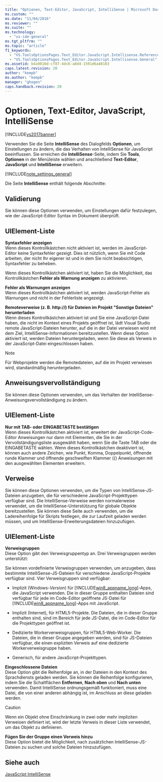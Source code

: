 ```yaml
---
title: "Optionen, Text-Editor, JavaScript, IntelliSense | Microsoft Docs"
ms.custom: ""
ms.date: "11/04/2016"
ms.reviewer: ""
ms.suite: ""
ms.technology: 
  - "vs-ide-general"
ms.tgt_pltfrm: ""
ms.topic: "article"
f1_keywords: 
  - "VS.ToolsOptionsPages.Text_Editor.JavaScript.Intellisense.References"
  - "VS.ToolsOptionsPages.Text_Editor.JavaScript.Intellisense.General"
ms.assetid: b4a9816d-cf87-4dc6-a8d4-1591d6a48103
caps.latest.revision: 20
author: "kempb"
ms.author: "kempb"
manager: "ghogen"
caps.handback.revision: 20
---
```

# Optionen, Text-Editor, JavaScript, IntelliSense
[!INCLUDE[vs2017banner](../../code-quality/includes/vs2017banner.md)]

Verwenden Sie die Seite **IntelliSense** des Dialogfelds **Optionen**, um Einstellungen zu ändern, die das Verhalten von IntelliSense für JavaScript beeinflussen. Sie erreichen die **IntelliSense**\-Seite, indem Sie **Tools**, **Optionen** in der Menüleiste wählen und anschließend **Text\-Editor**, **JavaScript** und **IntelliSense** erweitern.  
  
 [!INCLUDE[note_settings_general](../../data-tools/includes/note_settings_general_md.md)]  
  
 Die Seite **IntelliSense** enthält folgende Abschnitte:  
  
## Validierung  
 Sie können diese Optionen verwenden, um Einstellungen dafür festzulegen, wie der JavaScript\-Editor Syntax im Dokument überprüft.  
  
## UIElement-Liste  
 **Syntaxfehler anzeigen**  
 Wenn dieses Kontrollkästchen nicht aktiviert ist, werden im JavaScript\-Editor keine Syntaxfehler gezeigt. Dies ist nützlich, wenn Sie mit Code arbeiten, der nicht Ihr eigener ist und in dem Sie nicht beabsichtigen, Syntaxfehler zu beheben.  
  
 Wenn dieses Kontrollkästchen aktiviert ist, haben Sie die Möglichkeit, das Kontrollkästchen **Fehler als Warnung anzeigen** zu aktivieren.  
  
 **Fehler als Warnungen anzeigen**  
 Wenn dieses Kontrollkästchen aktiviert ist, werden JavaScript\-Fehler als Warnungen und nicht in der Fehlerliste angezeigt.  
  
 **Remoteverweise \(z. B. http:\/\/\) für Dateien im Projekt "Sonstige Dateien" herunterladen**  
 Wenn dieses Kontrollkästchen aktiviert ist und Sie eine JavaScript\-Datei haben, die nicht im Kontext eines Projekts geöffnet ist, lädt Visual Studio remote JavaScript\-Dateien herunter, auf die in der Datei verwiesen wird mit dem Ziel, IntelliSense\-Informationen bereitzustellen. Wenn diese Option aktiviert ist, werden Dateien heruntergeladen, wenn Sie diese als Verweis in der JavaScript\-Datei eingeschlossen haben.  
  
> [!NOTE]
>  Für Webprojekte werden die Remotedateien, auf die im Projekt verwiesen wird, standardmäßig heruntergeladen.  
  
## Anweisungsvervollständigung  
 Sie können diese Optionen verwenden, um das Verhalten der IntelliSense\-Anweisungsvervollständigung zu ändern.  
  
## UIElement-Liste  
 **Nur mit TAB\- oder EINGABETASTE bestätigen**  
 Wenn dieses Kontrollkästchen aktiviert ist, erweitert der JavaScript\-Code\-Editor Anweisungen nur dann mit Elementen, die Sie in der Vervollständigungsliste ausgewählt haben, wenn Sie die Taste TAB oder die EINGABETASTE wählen. Wenn dieses Kontrollkästchen deaktiviert ist, können auch andere Zeichen, wie Punkt, Komma, Doppelpunkt, öffnende runde Klammer und öffnende geschweiften Klammer \({\) Anweisungen mit den ausgewählten Elementen erweitern.  
  
## Verweise  
 Sie können diese Optionen verwenden, um die Typen von IntelliSense\-JS\-Dateien anzugeben, die für verschiedene JavaScript\-Projekttypen verfügbar sind. Die IntelliSense\-Verweise werden normalerweise verwendet, um die IntelliSense\-Unterstützung für globale Objekte bereitzustellen. Sie können diese Seite auch verwenden, um die Ladereihenfolge für Skripts festlegen, die zur Laufzeit geladen werden müssen, und um IntelliSense\-Erweiterungsdateien hinzuzufügen.  
  
## UIElement-Liste  
 **Verweisgruppen**  
 Diese Option gibt den Verweisgruppentyp an. Drei Verweisgruppen werden unterstützt:  
  
 Sie können vordefinierte Verweisgruppen verwenden, um anzugeben, dass bestimmte IntelliSense\-JS\-Dateien für verschiedene JavaScript\-Projekte verfügbar sind. Vier Verweisgruppen sind verfügbar:  
  
-   Implizit \(Windows\-*Version*\) für [!INCLUDE[win8_appname_long](../../debugger/includes/win8_appname_long_md.md)]\-Apps, die JavaScript verwenden. Die in dieser Gruppe enthalten Dateien sind verfügbar für jede im Code\-Editor geöffnete JS\-Datei für [!INCLUDE[win8_appname_long](../../debugger/includes/win8_appname_long_md.md)]\-Apps mit JavaScript.  
  
-   Implizit \(Internet\), für HTML5\-Projekte. Die Dateien, die in dieser Gruppe enthalten sind, sind im Bereich für jede JS\-Datei, die im Code\-Editor für die Projekttypen geöffnet ist.  
  
-   Dedizierte Workerverweisgruppen, für HTML5\-Web\-Worker. Die Dateien, die in dieser Gruppe angegeben werden, sind für JS\-Dateien verfügbar, die einen expliziten Verweis auf eine dedizierte Workerverweisgruppe haben.  
  
-   Generisch, für andere JavaScript\-Projekttypen.  
  
 **Eingeschlossene Dateien**  
 Diese Option gibt die Reihenfolge an, in der Dateien in den Kontext des Sprachdiensts geladen werden. Sie können die Reihenfolge konfigurieren, indem Sie die Schaltflächen **Entfernen**, **Nach oben** und **Nach unten** verwenden. Damit IntelliSense ordnungsgemäß funktioniert, muss eine Datei, die von einer anderen abhängig ist, im Anschluss an diese geladen werden.  
  
> [!CAUTION]
>  Wenn ein Objekt ohne Einschränkung in zwei oder mehr impliziten Verweisen definiert ist, wird der letzte Verweis in dieser Liste verwendet, um das Objekt zu definieren.  
  
 **Fügen Sie der Gruppe einen Verweis hinzu**  
 Diese Option bietet die Möglichkeit, nach zusätzlichen IntelliSense\-JS\-Dateien zu suchen und solche Dateien hinzuzufügen.  
  
## Siehe auch  
 [JavaScript IntelliSense](../../ide/javascript-intellisense.md)
